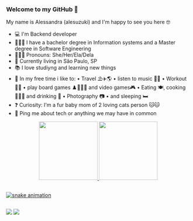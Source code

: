 ### Welcome to my GitHub 🖖
My name is Alessandra (alesuzuki) and I'm happy to see you here 🤓

- 💻 I'm Backend developer
- 👩🏻‍🎓 I have a bachelor degree in Information systems and a Master degree in Software Engineering
- 👩🏻‍💼 Pronouns: She/Her/Ela/Dela
- 📌 Currently living in São Paulo, SP
- 📚 I love studiyng and learning new things
- 🤩 In my free time i like to:
• Travel ⛱️✈️🌎
• listen to music 🎵🎶
• Workout 🏋🏻
• play board games ♟️🎲🧙‍♂️ and video games🎮
• Eating 🍽️, cooking 👩🏻‍🍳 and drinking 🍻
• Photography 📷
• and sleeping 🛏️
- ❓ Curiosity: I'm a fur baby mom of 2 loving cats person 🐱🐱
- 💬 Ping me about tech or anything we may have in common

<div align="center">
  <a href="https://github.com/alesuzuki">
  <img height="160em" src="https://github-readme-stats.vercel.app/api?username=alesuzuki&show_icons=true&theme=dracula&include_all_commits=true&count_private=true"/>
  <img height="160em" src="https://github-readme-stats.vercel.app/api/top-langs/?username=cgcagnoni&layout=compact&langs_count=7&theme=dracula"/>
</div>

##
 ![snake animation](https://github.com/alesuzuki/alesuzuki/blob/output/github-contribution-grid-snake.svg)
##

<div> 
  <a href = "mailto:alesuzuki@gmail.com"><img src="https://img.shields.io/badge/-Gmail-%23333?style=for-the-badge&logo=gmail&logoColor=white" target="_blank"></a>
  <a href="https://www.linkedin.com/in/alesuzuki/" target="_blank"><img src="https://img.shields.io/badge/-LinkedIn-%230077B5?style=for-the-badge&logo=linkedin&logoColor=white" target="_blank"></a>
</div>
